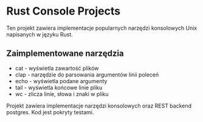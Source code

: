 # Rust Console Projects

Ten projekt zawiera implementacje popularnych narzędzi konsolowych Unix napisanych w języku Rust.

## Zaimplementowane narzędzia

- cat - wyświetla zawartość plików
- clap - narzędzie do parsowania argumentów linii poleceń
- echo - wyświetla podane argumenty
- tail - wyświetla końcowe linie pliku
- wc - zlicza linie, słowa i znaki w pliku

Projekt zawiera implementacje narzędzi konsolowych oraz REST backend postgres. Kod jest pokryty testami.
